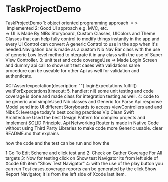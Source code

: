 # TaskProjectDemo

TaskProjectDemo
1: object oriented programming approach 
= >  Implemented
2: Good UI approach e.g. MVC, etc.      
=> UI is Made By NIBs Storyboard, Custom Classes, UIColors and Theme Classes that can help fully control to modify things instantly in the app and every UI Control can convert A generic Control to use in the app when it's needed.Navigation bar is made as a custom Nib Nav Bar class with the use of generic Low level method to ntegrate it in any class with the use of Super View Controller.
3: unit test and code coverageUse 
=> Made Login Screen and dummy api call to show unit test cases with validations same procedure can be useable for other Api as well for validation and authenticate.

XCTAssertexpectation(description: "")
loginExpectations.fulfill()
waitForExpectations(timeout: 5, handler: nil)
some unit testing and code coverage is done and made class for integration testing as well.
4: code to be generic and simpleUsed 
Nib classes and Generic for Parse Api response Model send into UI different Storyboards to access viewControllers and and Nibs
5: leverage today's best coding practices
Vip Clean Swift Architecture Used the best Design Pattern for complex projects and Implement SOLID Principle. Api Networking Router is made in Native Code without using Third Party Libraries to make code more Generic usable.
clear README.md that explains 

how the code and the test can be run and how the

1:Go To Edit Scheme and click test and 
2: Check on Gather Coverage For All targets
3: Now for testing click on Show test Navigator its from left side of Xcode 6th item "Show Test Navigator"
4: with the use of the play button you can run Test cases.coverage reports can be generated by the click Show Report Navigator, it is from the left side of Xcode last item. 
